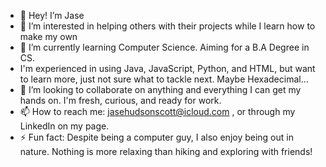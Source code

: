 - 👋 Hey! I’m Jase
- 👀 I’m interested in helping others with their projects while I learn how to make my own
- 🌱 I’m currently learning Computer Science. Aiming for a B.A Degree in CS.
- I'm experienced in using Java, JavaScript, Python, and HTML, but want to learn more, just not sure what to tackle next. Maybe Hexadecimal...
- 💞️ I’m looking to collaborate on anything and everything I can get my hands on. I'm fresh, curious, and ready for work.
- 📫 How to reach me: jasehudsonscott@icloud.com , or through my LinkedIn on my page.
- ⚡ Fun fact: Despite being a computer guy, I also enjoy being out in nature. Nothing is more relaxing than hiking and exploring with friends!

<!---
JScott3234/JScott3234 is a ✨ special ✨ repository because its `README.md` (this file) appears on your GitHub profile.
You can click the Preview link to take a look at your changes.
--->
